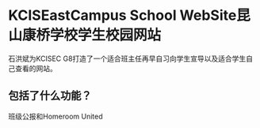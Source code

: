# KCISEastCampus School WebSite昆山康桥学校学生校园网站
石洪斌为KCISEC G8打造了一个适合班主任再早自习向学生宣导以及适合学生自己查看的网站。

## 包括了什么功能？
班级公报和Homeroom United